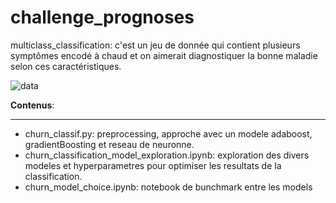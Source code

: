 # challenge_prognoses
multiclass_classification: c'est un jeu de donnée qui contient plusieurs symptômes encodé à chaud et on aimerait diagnostiquer la bonne maladie selon ces caractéristiques.

![data](https://img.freepik.com/vecteurs-libre/illustration-rpa-design-plat-dessine-main_23-2149277643.jpg?size=626&ext=jpg)

**Contenus**: 

--------------------------------------

- churn_classif.py: preprocessing, approche avec un modele adaboost, gradientBoosting et reseau de neuronne.
- churn_classification_model_exploration.ipynb: exploration des divers modeles et hyperparametres pour optimiser les resultats de la classification.
- churn_model_choice.ipynb: notebook de bunchmark entre les models

